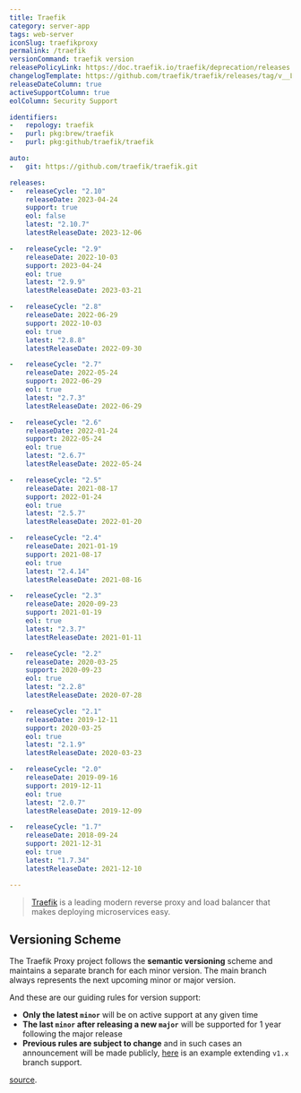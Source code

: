 ```yaml
---
title: Traefik
category: server-app
tags: web-server
iconSlug: traefikproxy
permalink: /traefik
versionCommand: traefik version
releasePolicyLink: https://doc.traefik.io/traefik/deprecation/releases
changelogTemplate: https://github.com/traefik/traefik/releases/tag/v__LATEST__
releaseDateColumn: true
activeSupportColumn: true
eolColumn: Security Support

identifiers:
-   repology: traefik
-   purl: pkg:brew/traefik
-   purl: pkg:github/traefik/traefik

auto:
-   git: https://github.com/traefik/traefik.git

releases:
-   releaseCycle: "2.10"
    releaseDate: 2023-04-24
    support: true
    eol: false
    latest: "2.10.7"
    latestReleaseDate: 2023-12-06

-   releaseCycle: "2.9"
    releaseDate: 2022-10-03
    support: 2023-04-24
    eol: true
    latest: "2.9.9"
    latestReleaseDate: 2023-03-21

-   releaseCycle: "2.8"
    releaseDate: 2022-06-29
    support: 2022-10-03
    eol: true
    latest: "2.8.8"
    latestReleaseDate: 2022-09-30

-   releaseCycle: "2.7"
    releaseDate: 2022-05-24
    support: 2022-06-29
    eol: true
    latest: "2.7.3"
    latestReleaseDate: 2022-06-29

-   releaseCycle: "2.6"
    releaseDate: 2022-01-24
    support: 2022-05-24
    eol: true
    latest: "2.6.7"
    latestReleaseDate: 2022-05-24

-   releaseCycle: "2.5"
    releaseDate: 2021-08-17
    support: 2022-01-24
    eol: true
    latest: "2.5.7"
    latestReleaseDate: 2022-01-20

-   releaseCycle: "2.4"
    releaseDate: 2021-01-19
    support: 2021-08-17
    eol: true
    latest: "2.4.14"
    latestReleaseDate: 2021-08-16

-   releaseCycle: "2.3"
    releaseDate: 2020-09-23
    support: 2021-01-19
    eol: true
    latest: "2.3.7"
    latestReleaseDate: 2021-01-11

-   releaseCycle: "2.2"
    releaseDate: 2020-03-25
    support: 2020-09-23
    eol: true
    latest: "2.2.8"
    latestReleaseDate: 2020-07-28

-   releaseCycle: "2.1"
    releaseDate: 2019-12-11
    support: 2020-03-25
    eol: true
    latest: "2.1.9"
    latestReleaseDate: 2020-03-23

-   releaseCycle: "2.0"
    releaseDate: 2019-09-16
    support: 2019-12-11
    eol: true
    latest: "2.0.7"
    latestReleaseDate: 2019-12-09

-   releaseCycle: "1.7"
    releaseDate: 2018-09-24
    support: 2021-12-31
    eol: true
    latest: "1.7.34"
    latestReleaseDate: 2021-12-10

---
```


> [Traefik](https://traefik.io/traefik/) is a leading modern reverse proxy and load balancer that makes deploying microservices easy.

## Versioning Scheme

The Traefik Proxy project follows the **semantic versioning** scheme and maintains a separate branch for each minor version. The main branch always represents the next upcoming minor or major version.

And these are our guiding rules for version support:

- **Only the latest `minor`** will be on active support at any given time
- **The last `minor` after releasing a new `major`** will be supported for 1 year following the major release
- **Previous rules are subject to change** and in such cases an announcement will be made publicly, [here](https://traefik.io/blog/traefik-2-1-in-the-wild/) is an example extending `v1.x` branch support.

[source](https://doc.traefik.io/traefik/deprecation/releases/#versioning-scheme).